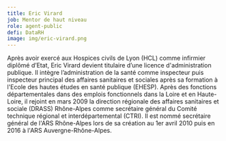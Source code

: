 ```yaml
---
title: Eric Virard
job: Mentor de haut niveau
role: agent-public
defi: DataRH
image: img/eric-virard.png
---
```

Après avoir exercé aux Hospices civils de Lyon (HCL) comme infirmier diplômé d’Etat, Eric Virard devient titulaire d’une licence d'administration publique. Il intègre l’administration de la santé comme inspecteur puis inspecteur principal des affaires sanitaires et sociales après sa formation à l'Ecole des hautes études en santé publique (EHESP). Après des fonctions départementales dans des emplois fonctionnels dans la Loire et en Haute-Loire, il rejoint en mars 2009 la direction régionale des affaires sanitaires et sociale (DRASS) Rhône-Alpes comme secrétaire général du Comité technique régional et interdépartemental (CTRI). Il est nommé secrétaire général de l'ARS Rhône-Alpes lors de sa création au 1er avril 2010 puis en 2016 à l'ARS Auvergne-Rhône-Alpes.